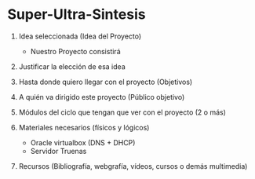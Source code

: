# Super-Ultra-Sintesis


1. Idea seleccionada (Idea del Proyecto)

   - Nuestro Proyecto consistirá

2. Justificar la elección de esa idea


3. Hasta donde quiero llegar con el proyecto (Objetivos)


4. A quién va dirigido este proyecto (Público objetivo)


5. Módulos del ciclo que tengan que ver con el proyecto (2 o más)


6. Materiales necesarios (físicos y lógicos)
   
   - Oracle virtualbox (DNS + DHCP)
   - Servidor Truenas

8. Recursos (Bibliografía, webgrafía, vídeos, cursos o demás multimedia)
